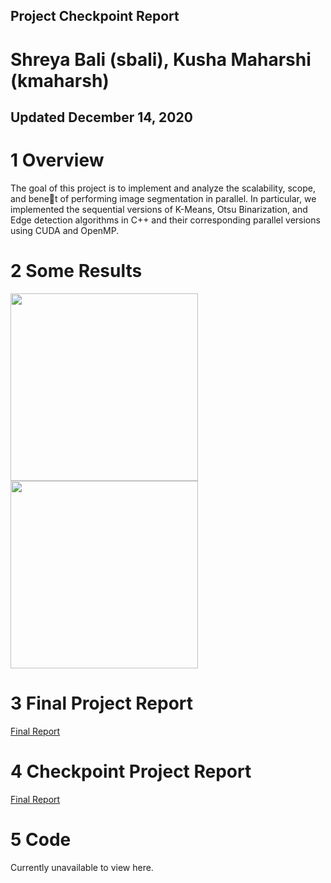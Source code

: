 ## Project Checkpoint Report
# Shreya Bali (sbali), Kusha Maharshi (kmaharsh)
## Updated December 14, 2020

# 1 Overview
The goal of this project is to implement and analyze the scalability, scope, and benet of performing
image segmentation in parallel. In particular, we implemented the sequential versions of K-Means, Otsu
Binarization, and Edge detection algorithms in C++ and their corresponding parallel versions using
CUDA and OpenMP.

# 2  Some Results

<img src="Images/Cache Miss %/ Scan vs Chunked.jpg" height="300">


<img src="Images/Cache References/ Scan vs Chunked.jpg" height="300">


# 3 Final Project Report
<a href="/pdfs/ProjMarr_slides.pdf">Final Report</a>
# 4 Checkpoint Project Report
<a href="/pdfs/ProjMarr_slides.pdf">Final Report</a>
# 5 Code
Currently unavailable to view here.
